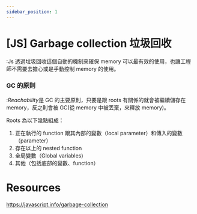 ```yaml
---
sidebar_position: 1
---
```


# [JS] Garbage collection 垃圾回收

:Js 透過垃圾回收這個自動的機制來確保 memory 可以最有效的使用，也讓工程師不需要去擔心或是手動控制 memory 的使用。

### GC 的原則

:*Reachability*是 GC 的主要原則，只要是跟 roots 有關係的就會被繼續儲存在 memory，反之則會被 GC(從 memory 中被丟棄，來釋放 memory)。

Roots 為以下幾點組成：

1. 正在執行的 function 跟其內部的變數（local parameter）和傳入的變數（parameter）
2. 存在以上的 nested function
3. 全局變數（Global variables)
4. 其他（包括底部的變數、function）

# Resources

https://javascript.info/garbage-collection
